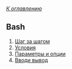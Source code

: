 *[К оглавлению](index.md)*
## Bash
1. [Шаг за шагом](4.1-bash-step-by-step.md)
2. [Условия](4.2-bash-for-nd-while.md)
3. [Параметры и опции](4.3-parameters-and-options.md)
4. [Вводи вывод](4.4-input-output.md)

